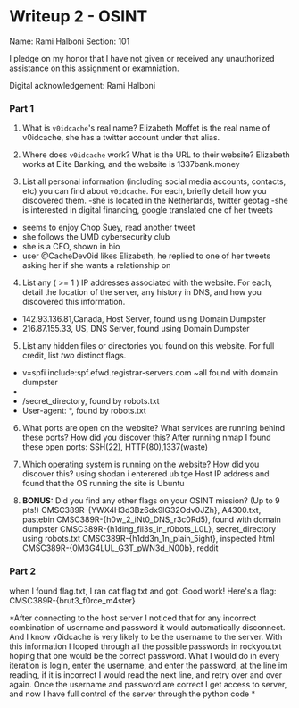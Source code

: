 # Writeup 2 - OSINT

Name: Rami Halboni
Section: 101

I pledge on my honor that I have not given or received any unauthorized assistance on this assignment or examniation.

Digital acknowledgement: Rami Halboni

### Part 1
1. What is `v0idcache`'s real name?
Elizabeth Moffet is the real name of v0idcache, she has a twitter account under that alias.

2. Where does `v0idcache` work? What is the URL to their website?
Elizabeth works at Elite Banking, and the website is 1337bank.money

3. List all personal information (including social media accounts, contacts, etc) you can find about `v0idcache`. For each, briefly detail how you discovered them.
-she is located in the Netherlands, twitter geotag
-she is interested in digital financing, google translated one of her tweets
- seems to enjoy Chop Suey, read another tweet
- she follows the UMD cybersecurity club
- she is a CEO, shown in bio
- user @CacheDev0id likes Elizabeth, he replied to one of her tweets asking her if she wants a relationship on 

4. List any ( >= 1 ) IP addresses associated with the website. For each, detail the location of the server, any history in DNS, and how you discovered this information.
- 142.93.136.81,Canada, Host Server, found using Domain Dumpster
- 216.87.155.33, US, DNS Server, found using Domain Dumpster

5. List any hidden files or directories you found on this website. For full credit, list *two* distinct flags.
- v=spfi include:spf.efwd.registrar-servers.com ~all found with domain dumpster
-
- /secret_directory, found by robots.txt
- User-agent: *, found by robots.txt
6. What ports are open on the website? What services are running behind these ports? How did you discover this?
After running nmap I found these open ports:
SSH(22), HTTP(80),1337(waste) 

7. Which operating system is running on the website? How did you discover this?
using shodan i enterered ub tge Host IP address and found that the OS running the site is Ubuntu

8. **BONUS:** Did you find any other flags on your OSINT mission? (Up to 9 pts!)
CMSC389R-{YWX4H3d3Bz6dx9lG32Odv0JZh}, A4300.txt, pastebin
CMSC389R-{h0w_2_iNt0_DNS_r3c0Rd5), found with domain dumpster
CMSC389R-{h1ding_fil3s_in_r0bots_L0L}, secret_directory using robots.txt
CMSC389R-{h1dd3n_1n_plain_5ight}, inspected html
CMSC389R-{0M3G4LUL_G3T_pWN3d_N00b}, reddit
### Part 2
when I found flag.txt, I ran cat flag.txt and got:
	Good work! Here's a flag: CMSC389R-{brut3_f0rce_m4ster}

*After connecting to the host server I noticed that for any incorrect combination of username and password it would automatically disconnect. And I know v0idcache is very likely to be the username to the server. With this information I looped through all the possible passwords in rockyou.txt hoping that one would be the correct password. What I would do in every iteration is login, enter the username, and enter the password, at the line im reading, if it is incorrect I would read the next line, and retry over and over again. Once the username and password are correct I get access to server, and now I have full control of the server through the python code *
